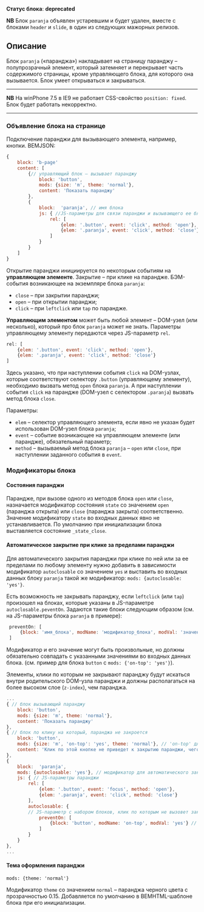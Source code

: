**Статус блока**: **deprecated**

**NB** Блок `paranja` объявлен устаревшим и будет удален, вместе с блоками `header` и `slide`, в один из следующих мажорных релизов.

## Описание
Блок `paranja` («паранджа») накладывает на страницу паранджу – полупрозрачный элемент, который затемняет и перекрывает часть содержимого страницы, кроме управляющего блока, для которого она вызывается. Блок умеет открываться и закрываться.

---
**NB** На winPhone 7.5 в IE9 не работает CSS-свойство `position: fixed`. Блок будет работать некорректно.

---

### Объявление блока на странице

Подключение паранджи для вызывающего элемента, например, кнопки. BEMJSON:

```javascript
{
    block: 'b-page'
    content: [
        {// управляющий блок – вызывает паранджу
            block: 'button',
            mods: {size: 'm', theme: 'normal'},
            content: 'Показать паранджу'
        },
        {
            block:  'paranja', // имя блока
            js: { //JS-параметры для связи паранджи и вызывающего ее блока
                rel: [
                    {elem: '.button', event: 'click', method: 'open'},
                    {elem: '.paranja', event: 'click', method: 'close'}
                ]
            }
        }
    ]
}
```

Открытие паранджи инициируется по некоторым событиям на **управляющем элементе**. Закрытие – при клике на парандже.
БЭМ-события возникающее на экземпляре блока `paranja`:

* `close` – при закрытии паранджи;
* `open` – при открытии паранджи;
* `click` – при `leftclick` или `tap` по парандже.

**Управляющим элементом** может быть любой элемент – DOM-узел (или несколько), который про блок `paranja` может не знать. Параметры управляющему элементу передаются через JS-параметр `rel`.

```javascript
rel: [
    {elem: '.button', event: 'click', method: 'open'},
    {elem: '.paranja', event: 'click', method: 'close'}
]
```
Здесь указано, что при наступлении события `click` на DOM-узлах, которые соответствуют селектору `.button` (управляющему элементу), необходимо вызвать метод `open` блока `paranja`. А при наступлении события `click` на парандже (DOM-узел с селектором `.paranja`) вызвать метод блока `close`.

Параметры:

* `elem` –  селектор управляющего элемента, если явно не указан будет использован DOM-узел блока `paranja`;
* `event` – событие возникающее на управляющем элементе (или парандже), обязательный параметр;
* `method` – вызываемый метод блока `paranja` – `open` или `close`, при наступлении заданного события в `event`.


### Модификаторы блока

#### Состояния паранджи

Парандже, при вызове одного из методов блока `open` или `close`, назначается модификатор состояния `state` со значением `open` (паранджа открыта) или `close` (паранджа закрыта) соответственно. Значение модификатору `state` во входных данных явно не устанавливается. По умолчанию при инициализации блока выставляется  состояние `_state_close`.

#### Автоматическое закрытие при клике за пределами паранджи

Для автоматического закрытия паранджи при клике по ней или за ее пределами по любому элементу нужно добавить в зависимости модификатор `autoclosable` со значением `yes` и выставить во входных данных блоку `paranja` такой же модификатор: `mods: {autoclosable: 'yes'}`.

Есть возможность не закрывать паранджу, если `leftclick` (или `tap`) произошел на блоках, которые указаны в JS-параметре `autoclosable.peventOn`. Задаются такие блоки следующим образом (см. на JS-параметры блока `paranja` в примере):

```javascript
 preventOn: [
     {block: 'имя_блока', modName: 'модификатор_блока', modVal: 'значение_модификатора'}
 ]
```

Модификатор и его значение могут быть произвольные, но должны обязательно совпадать с указанными значениями во входных данных блока. (см. пример для блока `button` c `mods: {'on-top': 'yes'}`).

Элементы, клики по которым не закрывают паранджу будут искаться внутри родительского DOM-узла паранджи и должны располагаться на более высоком слое (`z-index`), чем паранджа.

```javascript
...
{ // блок вызывающий паранджу
    block: 'button',
    mods: {size: 'm', theme: 'normal'},
    content: 'Показать паранджу'
},
{ // блок по клику на который, паранджа не закроется
    block: 'button',
    mods: {size: 'm', 'on-top': 'yes', theme: 'normal'}, // 'on-top' для указания z-index и параметра autoclosable.preventOn
    content: 'Клик по этой кнопке не приведет к закрытию паранджи, чего не скажешь про клик по шапке'
},
{
    block:  'paranja',
    mods: {autoclosable: 'yes'}, // модификатор для автоматического закрытия паранджи
    js: { // JS-параметры паранджи
        rel: [
            {elem: '.button', event: 'focus', method: 'open'},
            {elem: '.paranja', event: 'click', method: 'close'}
        ],
        autoclosable: {
        // JS-параметр с набором блоков, клик по которым не вызовет закрытие паранджи
            preventOn: [
                {block: 'button', modName: 'on-top', modVal: 'yes'} // блок не вызывающий закрытие паранджи
            ]
        }
    }
},
...
```

#### Тема оформления паранджи
``` mods: {theme: 'normal'} ```

Модификатор `theme` со значением `normal` – паранджа черного цвета с прозрачностью 0.15.
Добавляется по умолчанию в BEMHTML-шаблоне блока при его инициализации.
